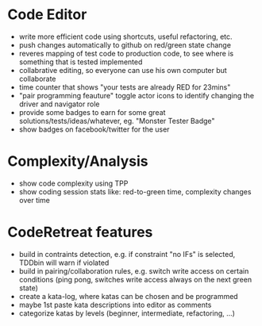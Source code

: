 # Code Editor
- write more efficient code using shortcuts, useful refactoring, etc.
- push changes automatically to github on red/green state change
- reveres mapping of test code to production code, to see where is something that is tested implemented
- collabrative editing, so everyone can use his own computer but collaborate
- time counter that shows "your tests are already RED for 23mins"
- "pair programming feauture" toggle actor icons to identify changing the driver and navigator role
- provide some badges to earn for some great solutions/tests/ideas/whatever, eg. "Monster Tester Badge"
- show badges on facebook/twitter for the user

# Complexity/Analysis
- show code complexity using TPP
- show coding session stats like: red-to-green time, complexity changes over time

# CodeRetreat features
- build in contraints detection, e.g. if constraint "no IFs" is selected, TDDbin will warn if violated
- build in pairing/collaboration rules, e.g. switch write access on certain conditions (ping pong, switches write access always on the next green state)
- create a kata-log, where katas can be chosen and be programmed
- maybe 1st paste kata descriptions into editor as comments
- categorize katas by levels (beginner, intermediate, refactoring, ...)
